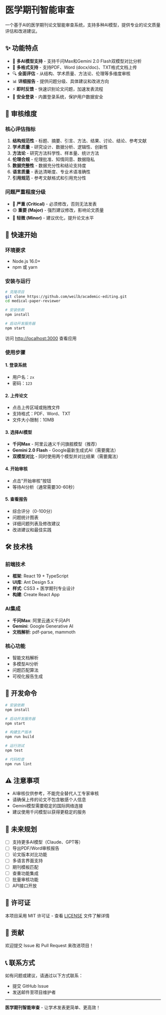 # 医学期刊智能审查

一个基于AI的医学期刊论文智能审查系统，支持多种AI模型，提供专业的论文质量评估和改进建议。

## ✨ 功能特点

- 🤖 **多AI模型支持** - 支持千问Max和Gemini 2.0 Flash双模型对比分析
- 📄 **多格式支持** - 支持PDF、Word (docx/doc)、TXT格式文档上传
- 🔍 **全面评估** - 从结构、学术质量、方法论、伦理等多维度审核
- 📊 **详细报告** - 提供问题分级、具体建议和改进方向
- ⚡ **即时反馈** - 快速识别论文问题，加速发表流程
- 🔐 **安全登录** - 内置登录系统，保护用户数据安全

## 🎯 审核维度

### 核心评估指标
1. **结构规范性** - 标题、摘要、引言、方法、结果、讨论、结论、参考文献
2. **学术质量** - 研究设计、数据分析、逻辑性、创新性
3. **方法论** - 研究方法科学性、样本量、统计方法
4. **伦理合规** - 伦理批准、知情同意、数据隐私
5. **数据完整性** - 数据充分性和结论支持度
6. **语言质量** - 表达清晰度、专业术语准确性
7. **引用规范** - 参考文献格式和引用充分性

### 问题严重程度分级
- 🔴 **严重 (Critical)** - 必须修改，否则无法发表
- 🟡 **重要 (Major)** - 强烈建议修改，影响论文质量
- 🔵 **轻微 (Minor)** - 建议优化，提升论文水平

## 🚀 快速开始

### 环境要求
- Node.js 16.0+
- npm 或 yarn

### 安装与运行
```bash
# 克隆项目
git clone https://github.com/weilb/academic-editing.git
cd medical-paper-reviewer

# 安装依赖
npm install

# 启动开发服务器
npm start
```

访问 [http://localhost:3000](http://localhost:3000) 查看应用

### 使用步骤

#### 1. 登录系统
- 用户名：`zx`
- 密码：`123`

#### 2. 上传论文
- 点击上传区域或拖拽文件
- 支持格式：PDF、Word、TXT
- 文件大小限制：10MB

#### 3. 选择AI模型
- **千问Max** - 阿里云通义千问旗舰模型（推荐）
- **Gemini 2.0 Flash** - Google最新生成式AI（需要魔法）
- **双模型对比** - 同时使用两个模型并对比结果（需要魔法）

#### 4. 开始审核
- 点击"开始审核"按钮
- 等待AI分析（通常需要30-60秒）

#### 5. 查看报告
- 综合评分（0-100分）
- 问题统计图表
- 详细问题列表及修改建议
- 改进建议和最佳实践

## 🛠️ 技术栈

### 前端技术
- **框架**: React 19 + TypeScript
- **UI库**: Ant Design 5.x
- **样式**: CSS3 + 医学期刊专业设计
- **构建**: Create React App

### AI集成
- **千问Max**: 阿里云通义千问API
- **Gemini**: Google Generative AI
- **文档解析**: pdf-parse, mammoth

### 核心功能
- 智能文档解析
- 多模型AI分析
- 问题匹配算法
- 可视化报告生成

## 📝 开发命令

```bash
# 安装依赖
npm install

# 启动开发服务器
npm start

# 构建生产版本
npm run build

# 运行测试
npm test

# 代码检查
npm run lint
```

## ⚠️ 注意事项

- AI审核仅供参考，不能完全替代人工专家审核
- 请确保上传的论文不包含敏感个人信息
- Gemini模型需要稳定的国际网络连接
- 建议使用千问模型以获得更稳定的服务

## 🔮 未来规划

- [ ] 支持更多AI模型（Claude、GPT等）
- [ ] 导出PDF/Word审核报告
- [ ] 论文版本对比功能
- [ ] 多语言界面支持
- [ ] 期刊模板匹配
- [ ] 查重功能集成
- [ ] 批量审核功能
- [ ] API接口开放

## 📄 许可证

本项目采用 MIT 许可证 - 查看 [LICENSE](LICENSE) 文件了解详情

## 🤝 贡献

欢迎提交 Issue 和 Pull Request 来改进项目！

## 📞 联系方式

如有问题或建议，请通过以下方式联系：
- 提交 GitHub Issue
- 发送邮件至项目维护者

---

**医学期刊智能审查** - 让学术发表更简单、更高效！
